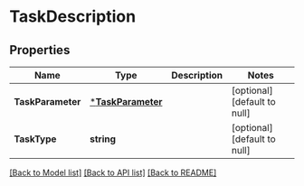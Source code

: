 # TaskDescription

## Properties
Name | Type | Description | Notes
------------ | ------------- | ------------- | -------------
**TaskParameter** | [***TaskParameter**](TaskParameter.md) |  | [optional] [default to null]
**TaskType** | **string** |  | [optional] [default to null]

[[Back to Model list]](../README.md#documentation-for-models) [[Back to API list]](../README.md#documentation-for-api-endpoints) [[Back to README]](../README.md)


